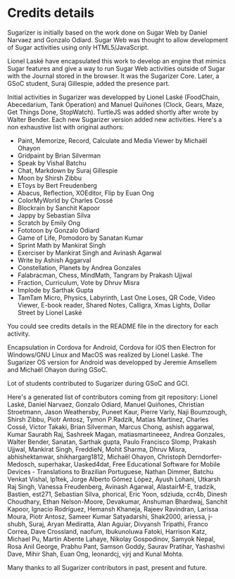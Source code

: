 
# Credits details


Sugarizer is initially based on the work done on Sugar Web by Daniel Narvaez and Gonzalo Odiard. Sugar Web was thought to allow development of Sugar activities using only HTML5/JavaScript.

Lionel Laské have encapsulated this work to develop an engine that mimics Sugar features and give a way to run Sugar Web activities outside of Sugar with the Journal stored in the browser. It was the Sugarizer Core. Later, a GSoC student, Suraj Gillespie, added the presence part.

Initial activities in Sugarizer was developped by Lionel Laské (FoodChain, Abecedarium, Tank Operation) and Manuel Quiñones (Clock, Gears, Maze, Get Things Done, StopWatch). TurtleJS was added shortly after wrote by Walter Bender. Each new Sugarizer version added new activities. Here's a non exhaustive list with original authors:

* Paint, Memorize, Record, Calculate and Media Viewer by Michaël Ohayon
* Gridpaint by Brian Silverman
* Speak by Vishal Batchu
* Chat, Markdown by Suraj Gillespie
* Moon by Shirsh Zibbu
* EToys by Bert Freudenberg
* Abacus, Reflection, XOEditor, Flip by Euan Ong  
* ColorMyWorld by Charles Cossé
* Blockrain by Sanchit Kapoor
* Jappy by Sebastian Silva
* Scratch by Emily Ong
* Fototoon by Gonzalo Odiard
* Game of Life, Pomodoro by Sanatan Kumar
* Sprint Math by Mankirat Singh
* Exerciser by Mankirat Singh and Avinash Agarwal
* Write by Ashish Aggarval
* Constellation, Planets by Andrea Gonzales
* Falabracman, Chess, MindMath, Tangram by Prakash Ujjwal
* Fraction, Curriculum, Vote by Dhruv Misra
* Implode by Sarthak Gupta
* TamTam Micro, Physics, Labyrinth, Last One Loses, QR Code, Video Viewer, E-book reader, Shared Notes, Calligra, Xmas Lights, Dollar Street by Lionel Laské

You could see credits details in the README file in the directory for each activity.

Encapsulation in Cordova for Android, Cordova for iOS then Electron for Windows/GNU Linux and MacOS was realized by Lionel Laské.
The Sugarizer OS version for Android was developped by Jeremie Amsellem and Michaël Ohayon during GSoC.

Lot of students contributed to Sugarizer during GSoC and GCI.

Here's a generated list of contributors coming from git repository: Lionel Laské, Daniel Narvaez, Gonzalo Odiard, Manuel Quiñones, Christian Stroetmann, Jason Weathersby, Puneet Kaur, Pierre Varly, Naji Boumzough, Shirsh Zibbu, Piotr Antosz, Tymon P.Radzik, Matías Martínez, Charles Cossé, Victor Takaki, Brian Silverman, Marcus Chong, ashish aggarwal, Kumar Saurabh Raj, Sashreek Magan, matiasmartineeez, Andrea Gonzales, Walter Bender, Sanatan, Sarthak gupta, Paulo Francisco Slomp, Prakash Ujjwal, Mankirat Singh, FreddieN, Mohit Sharma, Dhruv Misra, abhishektanwar, shikhargarg1812, Michaël Ohayon, Christoph Derndorfer-Medosch, superhakar, Uasked4dat, Free Educational Software for Mobile Devices - Translations to Brazilian Portuguese, Nathan Dimmer, Batchu Venkat Vishal, lp1tek, Jorge Alberto Gómez López, Ayush Lohani, Utkarsh Raj Singh, Vanessa Freudenberg, Avinash Agarwal, AlastairM-E, tradzik, Bastien, est271, Sebastian Silva, phorical, Eric Yoon, sdziuda, ccr4b, Dinesh Choudhary, Ethan Nelson-Moore, Devakumar, Anshuman Bhardwaj, Sanchit Kapoor, Ignacio Rodríguez, Hemansh Khaneja, Rajeev Ravindran, Larissa Moura, Piotr Antosz, Sameer Kumar Satyadarshi, Shak2000, ariessa, j-shubh, Suraj, Aryan Mediratta, Alan Aguiar, Divyansh Tripathi, Franco Correa, Dave Crossland, naofum, Ibukunoluwa Fatoki, Harrison Katz, Michael Pu, Martin Abente Lahaye, Nikolay Gospodinov, Samyok Nepal, Rosa Anil George, Prabhu Pant, Samson Goddy, Saurav Pratihar, Yashashvi Dave, Mihir Shah, Euan Ong, leonardcj, vjrj and Kunal Mohta.

Many thanks to all Sugarizer contributors in past, present and future.

